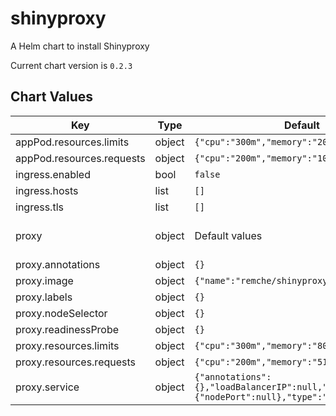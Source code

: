 shinyproxy
==========
A Helm chart to install Shinyproxy

Current chart version is `0.2.3`





## Chart Values

| Key | Type | Default | Description |
|-----|------|---------|-------------|
| appPod.resources.limits | object | `{"cpu":"300m","memory":"200Mi"}` | Resources limits for spawned pods |
| appPod.resources.requests | object | `{"cpu":"200m","memory":"100Mi"}` | Resources requests for spawned pods |
| ingress.enabled | bool | `false` | Whether to expose via ingress controller |
| ingress.hosts | list | `[]` | The hostname that should be exposed |
| ingress.tls | list | `[]` | TLS configuration |
| proxy | object | Default values | See https://www.shinyproxy.io/configuration/ for application configuration |
| proxy.annotations | object | `{}` | ShinyProxy deployment annotations |
| proxy.image | object | `{"name":"remche/shinyproxy","tag":"2.3.1"}` | ShinyProxy Docker image to use |
| proxy.labels | object | `{}` | ShinyProxy deployment labels |
| proxy.nodeSelector | object | `{}` | ShinyProxy deployment node selector |
| proxy.readinessProbe | object | `{}` | ShinyProxy deployment readiness probe |
| proxy.resources.limits | object | `{"cpu":"300m","memory":"800Mi"}` | ShinyProxy pod resources limits |
| proxy.resources.requests | object | `{"cpu":"200m","memory":"512Mi"}` | ShinyProxy pod resources requests |
| proxy.service | object | `{"annotations":{},"loadBalancerIP":null,"ports":{"nodePort":null},"type":"ClusterIP"}` | ShinyProxy service configuration |
